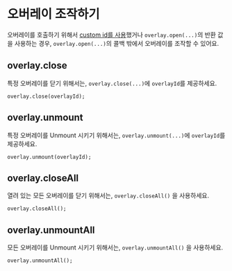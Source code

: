 # 오버레이 조작하기

오버레이를 호출하기 위해서 [custom id를 사용](./custom-id)했거나 `overlay.open(...)`의 반환 값을 사용하는 경우, `overlay.open(...)`의 콜백 밖에서 오버레이를 조작할 수 있어요.

## overlay.close

특정 오버레이를 닫기 위해서는, `overlay.close(...)`에 `overlayId`를 제공하세요.

```tsx
overlay.close(overlayId);
```

## overlay.unmount

특정 오버레이를 Unmount 시키기 위해서는, `overlay.unmount(...)`에 `overlayId`를 제공하세요.

```tsx
overlay.unmount(overlayId);
```

## overlay.closeAll

열려 있는 모든 오버레이를 닫기 위해서는, `overlay.closeAll()` 을 사용하세요.

```tsx
overlay.closeAll();
```

## overlay.unmountAll

모든 오버레이를 Unmount 시키기 위해서는, `overlay.unmountAll()` 을 사용하세요.

```tsx
overlay.unmountAll();
```
